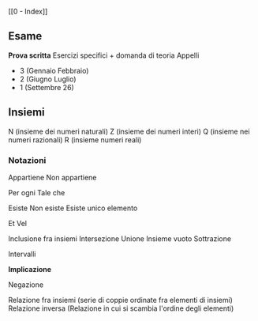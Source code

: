 [[0 - Index]]

## Esame
**Prova scritta** Esercizi specifici + domanda di teoria
Appelli
- 3 (Gennaio Febbraio)
- 2 (Giugno Luglio)
- 1 (Settembre 26)

## Insiemi
N (insieme dei numeri naturali)
Z (insieme dei numeri interi)
Q (insieme nei numeri razionali)
R (insieme numeri reali)
### Notazioni
Appartiene
Non appartiene

Per ogni
Tale che

Esiste
Non esiste
Esiste unico elemento

Et
Vel

Inclusione fra insiemi
Intersezione
Unione
Insieme vuoto
Sottrazione

Intervalli

**Implicazione**

Negazione

Relazione fra insiemi (serie di coppie ordinate fra elementi di insiemi)
Relazione inversa (Relazione in cui si scambia l'ordine degli elementi)
